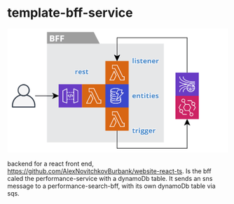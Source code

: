 # template-bff-service

<img src="overview.png" width="700">

backend for a react front end, https://github.com/AlexNovitchkovBurbank/website-react-ts. Is the bff caled the performance-service with a dynamoDb table. It sends an sns message to a performance-search-bff, with its own dynamoDb table via sqs.
